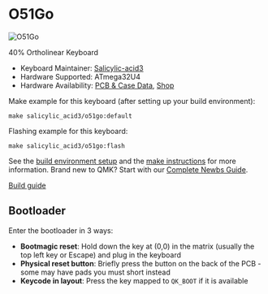 # O51Go

![O51Go](https://keeb-on.com/cdn/shop/files/DSC0071.png?v=1741176744&width=823)

40% Ortholinear Keyboard

* Keyboard Maintainer: [Salicylic-acid3](https://github.com/Salicylic-acid3)
* Hardware Supported: ATmega32U4
* Hardware Availability: [PCB & Case Data](https://github.com/Salicylic-acid3/PCB_Data), [Shop](https://keeb-on.com/products/40keyboard-goforty)

Make example for this keyboard (after setting up your build environment):

    make salicylic_acid3/o51go:default

Flashing example for this keyboard:

    make salicylic_acid3/o51go:flash

See the [build environment setup](https://docs.qmk.fm/#/getting_started_build_tools) and the [make instructions](https://docs.qmk.fm/#/getting_started_make_guide) for more information. Brand new to QMK? Start with our [Complete Newbs Guide](https://docs.qmk.fm/#/newbs).

[Build guide](https://salicylic-acid3.hatenablog.com/entry/go40keeb-build-guide)

## Bootloader

Enter the bootloader in 3 ways:

* **Bootmagic reset**: Hold down the key at (0,0) in the matrix (usually the top left key or Escape) and plug in the keyboard
* **Physical reset button**: Briefly press the button on the back of the PCB - some may have pads you must short instead
* **Keycode in layout**: Press the key mapped to `QK_BOOT` if it is available
